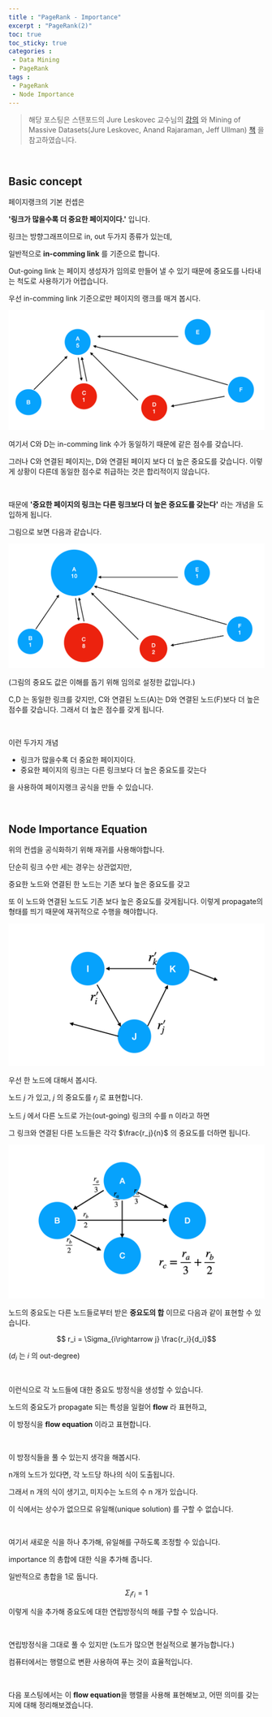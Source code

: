 ```yaml
---
title : "PageRank - Importance"
excerpt : "PageRank(2)"
toc: true
toc_sticky: true
categories :	
 - Data Mining
 - PageRank
tags :
 - PageRank
 - Node Importance
---
```


> 해당 포스팅은 스탠포드의 Jure Leskovec 교수님의 [강의](https://www.youtube.com/playlist?list=PLLssT5z_DsK9JDLcT8T62VtzwyW9LNepV&app=desktop) 와 Mining of Massive Datasets(Jure Leskovec, Anand Rajaraman, Jeff Ullman) [책](http://www.mmds.org/) 을 참고하였습니다.

<br/>

## Basic concept

페이지랭크의 기본 컨셉은

**'링크가 많을수록 더 중요한 페이지이다.'** 입니다. 

링크는 방향그래프이므로 in, out 두가지 종류가 있는데,

일반적으로 **in-comming link** 를 기준으로 합니다. 

Out-going link 는 페이지 생성자가 임의로 만들어 낼 수 있기 때문에 중요도를 나타내는 척도로 사용하기가 어렵습니다. 

우선 in-comming link 기준으로만 페이지의 랭크를 매겨 봅시다.

![link more](/assets/img/d006/00.png)



여기서 C와 D는 in-comming link 수가 동일하기 때문에 같은 점수를 갖습니다. 

그러나 C와 연결된 페이지는, D와 연결된 페이지 보다 더 높은 중요도를 갖습니다. 이렇게 상황이 다른데 동일한 점수로 취급하는 것은 합리적이지 않습니다.

<br/>

때문에 **'중요한 페이지의 링크는 다른 링크보다 더 높은 중요도를 갖는다'** 라는 개념을 도입하게 됩니다. 

그림으로 보면 다음과 같습니다. 

![importance link](/assets/img/d006/01.png)

(그림의 중요도 값은 이해를 돕기 위해 임의로 설정한 값입니다.)

C,D 는 동일한 링크를 갖지만, C와 연결된 노드(A)는 D와 연결된 노드(F)보다 더 높은 점수를 갖습니다. 그래서 더 높은 점수를 갖게 됩니다.

<br/>

이런 두가지 개념

- 링크가 많을수록 더 중요한 페이지이다.
- 중요한 페이지의 링크는 다른 링크보다 더 높은 중요도를 갖는다

을 사용하여 페이지랭크 공식을 만들 수 있습니다. 

<br/>

## Node Importance Equation

위의 컨셉을 공식화하기 위해 재귀를 사용해야합니다.

단순히 링크 수만 세는 경우는 상관없지만,

중요한 노드와 연결된 한 노드는 기존 보다 높은 중요도를 갖고 

또 이 노드와 연결된 노드도 기존 보다 높은 중요도를 갖게됩니다. 이렇게 propagate의 형태를 띄기 때문에 재귀적으로 수행을 해야합니다. 

![propa](/assets/img/d006/02.png)

우선 한 노드에 대해서 봅시다. 

노드 $j$ 가 있고, $j$ 의 중요도를 $r_j$ 로 표현합니다. 

노드 $j$ 에서 다른 노드로 가는(out-going) 링크의 수를 n 이라고 하면

그 링크와 연결된 다른 노드들은 각각 $\frac{r_j}{n}$ 의 중요도를 더하면 됩니다. 

![node r](/assets/img/d006/03.png)

노드의 중요도는 다른 노드들로부터 받은 **중요도의 합** 이므로 다음과 같이 표현할 수 있습니다.

$$ r_i = \Sigma_{i\rightarrow j} \frac{r_i}{d_i}$$   

$(d_i$ 는 $i$ 의  out-degree)

<br/>

이런식으로 각 노드들에 대한 중요도 방정식을 생성할 수 있습니다. 

노드의 중요도가 propagate 되는 특성을 일컬어 **flow** 라 표현하고,

이 방정식을 **flow equation** 이라고 표현합니다. 

<br/>

이 방정식들을 풀 수 있는지 생각을 해봅시다. 

n개의 노드가 있다면, 각 노드당 하나의 식이 도출됩니다. 

그래서 n 개의 식이 생기고, 미지수는 노드의 수 n 개가 있습니다. 

이 식에서는 상수가 없으므로 유일해(unique solution) 를 구할 수 없습니다. 

<br/>

여기서 새로운 식을 하나 추가해, 유일해를 구하도록 조정할 수 있습니다.

importance 의 총합에 대한 식을 추가해 줍니다. 

일반적으로 총합을 1로 둡니다.

$$ \Sigma_i r_i = 1$$

이렇게 식을 추가해 중요도에 대한 연립방정식의 해를 구할 수 있습니다. 

<br/>

연립방정식을 그대로 풀 수 있지만 (노드가 많으면 현실적으로 불가능합니다.)

컴퓨터에서는 행렬으로 변환 사용하여 푸는 것이 효율적입니다. 

 <br/>

다음 포스팅에서는 이 **flow equation**을 행렬을 사용해 표현해보고, 어떤 의미를 갖는지에 대해 정리해보겠습니다.



